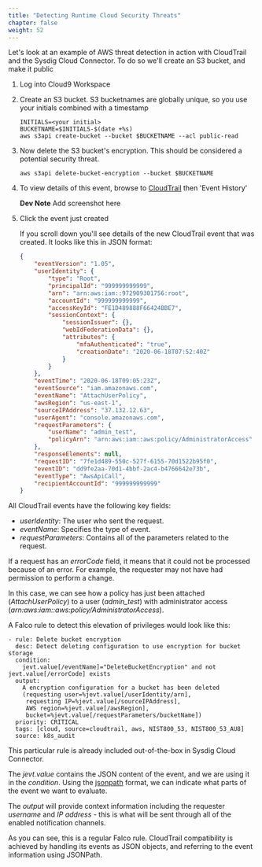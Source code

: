 ```yaml
---
title: "Detecting Runtime Cloud Security Threats"
chapter: false
weight: 52
---
```


Let's look at an example of AWS threat detection in action with CloudTrail and the Sysdig Cloud Connector.  To do so we'll create an S3 bucket, and make it public

1. Log into Cloud9 Workspace
2. Create an S3 bucket. S3 bucketnames are globally unique, so you use your initials combined with a timestamp

    ```
    INITIALS=<your initial>
    BUCKETNAME=$INITIALS-$(date +%s)
    aws s3api create-bucket --bucket $BUCKETNAME --acl public-read
    ```

3. Now delete the S3 bucket's encryption.  This should be considered a potential security threat.

    ```
    aws s3api delete-bucket-encryption --bucket $BUCKETNAME
    ```

4. To view details of this event, browse to [CloudTrail](https://console.aws.amazon.com/cloudtrail/home) then 'Event History'

    **Dev Note** Add screenshot here

5. Click the event just created

    If you scroll down you'll see details of the new CloudTrail event that was created.  It looks like this in JSON format:


    ```JSON
    {
        "eventVersion": "1.05",
        "userIdentity": {
            "type": "Root",
            "principalId": "999999999999",
            "arn": "arn:aws:iam::972909301756:root",
            "accountId": "999999999999",
            "accessKeyId": "FE1D489888F66424BBE7",
            "sessionContext": {
                "sessionIssuer": {},
                "webIdFederationData": {},
                "attributes": {
                    "mfaAuthenticated": "true",
                    "creationDate": "2020-06-18T07:52:40Z"
                }
            }
        },
        "eventTime": "2020-06-18T09:05:23Z",
        "eventSource": "iam.amazonaws.com",
        "eventName": "AttachUserPolicy",
        "awsRegion": "us-east-1",
        "sourceIPAddress": "37.132.12.63",
        "userAgent": "console.amazonaws.com",
        "requestParameters": {
            "userName": "admin_test",
            "policyArn": "arn:aws:iam::aws:policy/AdministratorAccess"
        },
        "responseElements": null,
        "requestID": "7fe1d489-550c-527f-6155-70d1522b95f0",
        "eventID": "dd9fe2aa-70d1-4bbf-2ac4-b4766642e73b",
        "eventType": "AwsApiCall",
        "recipientAccountId": "999999999999"
    }
    ```

All CloudTrail events have the following key fields:

- *userIdentity*: The user who sent the request.
- *eventName*: Specifies the type of event.
- *requestParameters*: Contains all of the parameters related to the request.

If a request has an *errorCode* field, it means that it could not be processed because of an error. For example, the requester may not have had permission to perform a change.

In this case, we can see how a policy has just been attached (*AttachUserPolicy*) to a user (*admin_test*) with administrator access (*arn:aws:iam::aws:policy/AdministratorAccess*).

A Falco rule to detect this elevation of privileges would look like this:


```
- rule: Delete bucket encryption
  desc: Detect deleting configuration to use encryption for bucket storage
  condition:
    jevt.value[/eventName]="DeleteBucketEncryption" and not jevt.value[/errorCode] exists
  output:
    A encryption configuration for a bucket has been deleted
    (requesting user=%jevt.value[/userIdentity/arn],
     requesting IP=%jevt.value[/sourceIPAddress],
     AWS region=%jevt.value[/awsRegion],
     bucket=%jevt.value[/requestParameters/bucketName])
  priority: CRITICAL
  tags: [cloud, source=cloudtrail, aws, NIST800_53, NIST800_53_AU8]
  source: k8s_audit
```

This particular rule is already included out-of-the-box in Sysdig Cloud Connector.

The *jevt.value* contains the JSON content of the event, and we are using it in the *condition*. Using the [jsonpath](https://jsonpath.com/) format, we can indicate what parts of the event we want to evaluate.

The *output* will provide context information including the requester *username* and *IP address* - this is what will be sent through all of the enabled notification channels.

As you can see, this is a regular Falco rule. CloudTrail compatibility is achieved by handling its events as JSON objects, and referring to the event information using JSONPath.
